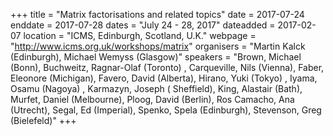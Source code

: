 +++
title = "Matrix factorisations and related topics"
date = 2017-07-24
enddate = 2017-07-28
dates = "July 24 - 28, 2017"
dateadded = 2017-02-07
location = "ICMS, Edinburgh, Scotland, U.K."
webpage = "http://www.icms.org.uk/workshops/matrix"
organisers = "Martin Kalck (Edinburgh), Michael Wemyss (Glasgow)"
speakers = "Brown, Michael (Bonn), Buchweitz, Ragnar-Olaf (Toronto) , Carqueville, Nils (Vienna), Faber, Eleonore (Michigan), Favero, David (Alberta), Hirano, Yuki (Tokyo) , Iyama, Osamu (Nagoya) , Karmazyn, Joseph ( Sheffield), King, Alastair (Bath), Murfet, Daniel (Melbourne), Ploog, David (Berlin), Ros Camacho, Ana (Utrecht), Segal, Ed (Imperial), Spenko, Spela (Edinburgh), Stevenson, Greg (Bielefeld)"
+++

